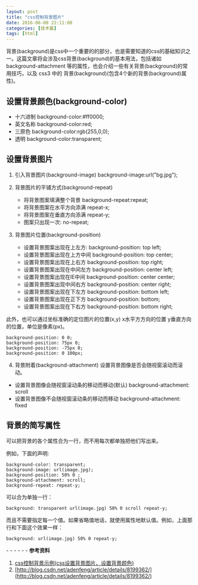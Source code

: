 ```yaml
---
layout: post
title: "css控制背景图片"
date: 2016-06-08 22:11:08
categories: [技术篇]
tags: [html]
---
```

背景(background)是css中一个重要的的部分，也是需要知道的css的基础知识之一。这篇文章将会涉及css背景(background)的基本用法，包括诸如 background-attachment 等的属性，也会介绍一些有关背景(background)的常用技巧，以及 css3 中的 背景(background)(包含4个新的背景(background)属性)。

## 设置背景颜色(background-color)

* 十六进制 background-color:#ff0000;
* 英文名称 background-color:red;
* 三原色 background-color:rgb(255,0,0);
* 透明 background-color:transparent;

## 设置背景图片

1. 引入背景图片(background-image)
background-image:url("bg.jpg");


2. 背景图片的平铺方式(background-repeat)
	* 将背景图案填满整个背景 background-repeat:repeat;
	* 将背景图案在水平方向添满 repeat-x;
	* 将背景图案在垂直方向添满 repeat-y;
	* 图案只出现一次: no-repeat;

3. 背景图片位置(background-position)
	* 设置背景图案出现在上左方: background-position: top left;
	* 设置背景图案出现在上方中间 background-position: top center;
	* 设置背景图案出现在上右方 background-position: top right;
	* 设置背景图案出现在中间左方 background-position: center left;
	* 设置背景图案出现在IE中间 background-position: center center;
	* 设置背景图案出现中间右方 background-position: center right;
	* 设置背景图案出现在下左方 background-position: bottom left;
	* 设置背景图案出现在正下方 background-position: bottom;
	* 设置背景图案出现在下右方 background-position: bottom right;

此外，也可以通过坐标准确的定位图片的位置(x,y) x水平方方向的位置 y垂直方向的位置，单位是像素(px)。

```
background-position: 0 0; 
background-position: 75px 0;
background-position: -75px 0;
background-position: 0 100px;
```
4. 背景附着(background-attachment)
设置背景图像是否会随视窗滚动而滚动。

* 设置背景图像会随视窗滚动条的移动而移动(默认) background-attachment: scroll
* 设置背景图像不会随视窗滚动条的移动而移动 background-attachment: fixed 


## 背景的简写属性
可以把背景的各个属性合为一行，而不用每次都单独把他们写出来。

例如，下面的声明:

```
background-color: transparent;
background-image: url(image.jpg);
background-position: 50% 0 ;
background-attachment: scroll;
background-repeat: repeat-y;
```
可以合为单独一行：

```
background: transparent url(image.jpg) 50% 0 scroll repeat-y;
```
而且不需要指定每一个值。如果省略值地话，就使用属性地默认值。例如，上面那行和下面这个效果一样：

```
background: url(image.jpg) 50% 0 repeat-y;
```

\- - - - - -
**参考资料**

1. [css控制背景示例(css设置背景图片、设置背景颜色)](http://www.jb51.net/css/154155.html)
2. [http://blog.csdn.net/adenfeng/article/details/8199362/](http://blog.csdn.net/adenfeng/article/details/8199362/)
